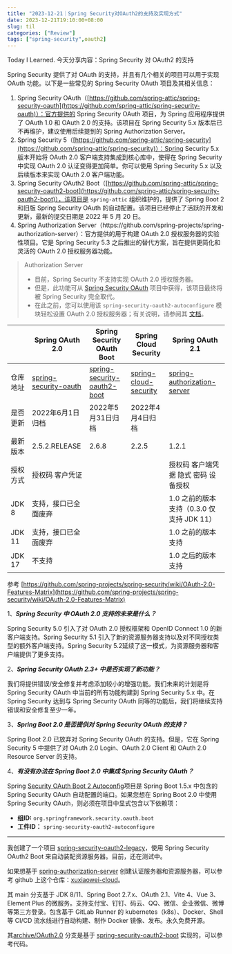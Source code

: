 ```yaml
---
title: "2023-12-21｜Spring Security对OAuth2的支持及实现方式"
date: 2023-12-21T19:10:00+08:00
slug: til
categories: ["Review"]
tags: ["spring-security",oauth2]
---
```


Today I Learned. 今天分享内容：Spring Security 对 OAuth2 的支持



Spring Security 提供了对 OAuth 的支持，并且有几个相关的项目可以用于实现 OAuth 功能。以下是一些常见的 Spring Security OAuth 项目及其相关信息：

1. Spring Security OAuth（[https://github.com/spring-attic/spring-security-oauth](https://github.com/spring-attic/spring-security-oauth)）：官方提供的 Spring Security OAuth 项目，为 Spring 应用程序提供了 OAuth 1.0 和 OAuth 2.0 的支持。该项目在 Spring Security 5.x 版本后已不再维护，建议使用后续提到的 Spring Authorization Server。
2. Spring Security 5（[https://github.com/spring-attic/spring-security](https://github.com/spring-attic/spring-security)）：Spring Security 5.x 版本开始将 OAuth 2.0 客户端支持集成到核心库中，使得在 Spring Security 中实现 OAuth 2.0 认证变得更加简单。你可以使用 Spring Security 5.x 以及后续版本来实现 OAuth 2.0 客户端功能。
3. Spring Security OAuth2 Boot（[https://github.com/spring-attic/spring-security-oauth2-boot](https://github.com/spring-attic/spring-security-oauth2-boot)），该项目是 `spring-attic` 组织维护的，提供了 Spring Boot 2 和旧版 Spring Security OAuth 的自动配置。该项目已经停止了活跃的开发和更新，最新的提交日期是 2022 年 5 月 20 日。
4. Spring Authorization Server（https:[]()//github.com/spring-projects/spring-authorization-server）：官方提供的用于构建 OAuth 2.0 授权服务器的实验性项目。它是 Spring Security 5.3 之后推出的替代方案，旨在提供更简化和灵活的 OAuth 2.0 授权服务器功能。

> Authorization Server
>
> - 目前，Spring Security 不支持实现 OAuth 2.0 授权服务器。
> - 但是，此功能可从 [Spring Security OAuth](https://spring.io/projects/spring-security-oauth) 项目中获得，该项目最终将被 Spring Security 完全取代。
> - 在此之前，您可以使用该 `spring-security-oauth2-autoconfigure` 模块轻松设置 OAuth 2.0 授权服务器；有关说明，请参阅其 [文档](https://docs.spring.io/spring-security-oauth2-boot/)。

|          | Spring OAuth 2.0                                             | Spring Security OAuth Boot                                   | Spring Cloud Security                                        | Spring OAuth 2.1                                             |
| -------- | ------------------------------------------------------------ | ------------------------------------------------------------ | ------------------------------------------------------------ | ------------------------------------------------------------ |
| 仓库地址 | [spring-security-oauth](https://github.com/spring-attic/spring-security-oauth) | [spring-security-oauth2-boot](https://github.com/spring-attic/spring-security-oauth2-boot) | [spring-cloud-security](https://github.com/spring-attic/spring-cloud-security) | [spring-authorization-server](https://github.com/spring-projects/spring-authorization-server) |
| 是否更新 | 2022年6月1日归档                                             | 2022年5月31日归档                                            | 2022年4月4日归档                                             |                                                              |
| 最新版本 | 2.5.2.RELEASE                                                | 2.6.8                                                        | 2.2.5                                                        | 1.2.1                                                        |
| 授权方式 | 授权码 客户凭证                                              |                                                              |                                                              | 授权码 客户端凭据 隐式 密码 设备授权                         |
| JDK 8    | 支持，接口已全面废弃                                         |                                                              |                                                              | 1.0 之前的版本支持（0.3.0 仅支持 JDK 11）                    |
| JDK 11   | 支持，接口已全面废弃                                         |                                                              |                                                              | 1.0 之前的版本支持                                           |
| JDK 17   | 不支持                                                       |                                                              |                                                              | 1.0 之后的版本支持                                           |

参考 [https://github.com/spring-projects/spring-security/wiki/OAuth-2.0-Features-Matrix](https://github.com/spring-projects/spring-security/wiki/OAuth-2.0-Features-Matrix)

1、***Spring Security 中 OAuth 2.0 支持的未来是什么？***

Spring Security 5.0 引入了对 OAuth 2.0 授权框架和 OpenID Connect 1.0 的新客户端支持。Spring Security 5.1 引入了新的资源服务器支持以及对不同授权类型的额外客户端支持。Spring Security 5.2延续了这一模式，为资源服务器和客户端提供了更多支持。

2、***Spring Security OAuth 2.3+ 中是否实现了新功能？***

我们将提供错误/安全修复并考虑添加较小的增强功能。我们未来的计划是将 Spring Security OAuth 中当前的所有功能构建到 Spring Security 5.x 中。在 Spring Security 达到与 Spring Security OAuth 同等的功能后，我们将继续支持错误和安全修复至少一年。

3、***Spring Boot 2.0 是否提供对 Spring Security OAuth 的支持？***

Spring Boot 2.0 已放弃对 Spring Security OAuth 的支持。但是，它在 Spring Security 5 中提供了对 OAuth 2.0 Login、OAuth 2.0 Client 和 OAuth 2.0 Resource Server 的支持。

4、***有没有办法在 Spring Boot 2.0 中集成 Spring Security OAuth？***

Spring [Security OAuth Boot 2 Autoconfig](https://github.com/spring-projects/spring-security-oauth2-boot)项目是 Spring Boot 1.5.x 中包含的 Spring Security OAuth 自动配置的端口。如果您想在 Spring Boot 2.0 中使用 Spring Security OAuth，则必须在项目中显式包含以下依赖项：

- **组ID:** `org.springframework.security.oauth.boot`
- **工件ID：** `spring-security-oauth2-autoconfigure`



---

我创建了一个项目 [spring-security-oauth2-legacy](https://github.com/chensoul/spring-security-oauth2-legacy)，使用 Spring Security OAuth2 Boot 来自动装配资源服务器。目前，还在测试中。



如果想基于 [spring-authorization-server](https://github.com/spring-projects/spring-authorization-server) 创建认证服务器和资源服务器，可以参考 github 上这个仓库：[xuxiaowei-cloud](https://github.com/xuxiaowei-cloud/xuxiaowei-cloud)。



其 main 分支基于 JDK 8/11、Spring Boot 2.7.x、OAuth 2.1、Vite 4、Vue 3、Element Plus 的微服务。支持支付宝、钉钉、码云、QQ、微信、企业微信、微博等第三方登录。包含基于 GitLab Runner 的 kubernetes（k8s）、Docker、Shell 等 CI/CD 流水线进行自动构建、制作 Docker 镜像、发布。永久免费开源。



其[archive/OAuth2.0](https://github.com/xuxiaowei-cloud/xuxiaowei-cloud/blob/archive/OAuth2.0/) 分支是基于 [spring-security-oauth2-boot](https://github.com/spring-attic/spring-security-oauth2-boot) 实现的，可以参考代码。
